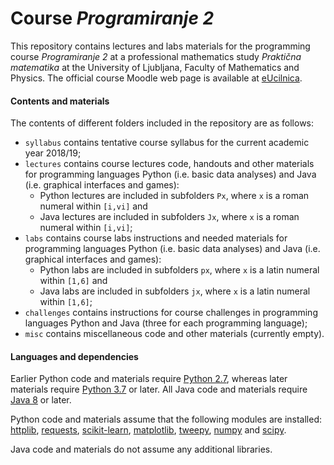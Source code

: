 # Course _Programiranje 2_

This repository contains lectures and labs materials for the programming course _Programiranje 2_ at a professional mathematics study _Praktična matematika_ at the University of Ljubljana, Faculty of Mathematics and Physics. The official course Moodle web page is available at [eUcilnica](https://ucilnica.fmf.uni-lj.si/course/view.php?id=130).

#### Contents and materials

The contents of different folders included in the repository are as follows:

+ `syllabus` contains tentative course syllabus for the current academic year 2018/19;
+ `lectures` contains course lectures code, handouts and other materials for programming languages Python (i.e. basic data analyses) and Java (i.e. graphical interfaces and games):
	+ Python lectures are included in subfolders `Px`, where `x` is a roman numeral within `[i,vi]` and
	+ Java lectures are included in subfolders `Jx`, where `x` is a roman numeral within `[i,vi]`;
+ `labs` contains course labs instructions and needed materials for programming languages Python (i.e. basic data analyses) and Java (i.e. graphical interfaces and games):
	+ Python labs are included in subfolders `px`, where `x` is a latin numeral within `[1,6]` and
	+ Java labs are included in subfolders `jx`, where `x` is a latin numeral within `[1,6]`;
+ `challenges` contains instructions for course challenges in programming languages Python and Java (three for each programming language);
+ `misc` contains miscellaneous code and other materials (currently empty).

#### Languages and dependencies

Earlier Python code and materials require [Python 2.7](https://www.python.org/download/releases/2.7/), whereas later materials require [Python 3.7](https://www.python.org/downloads/release/python-370/) or later. All Java code and materials require [Java 8](https://www.oracle.com/technetwork/java/javase/overview/java8-2100321.html) or later.

Python code and materials assume that the following modules are installed: [httplib](https://docs.python.org/3/library/http.client.html), [requests](http://docs.python-requests.org/en/master/), [scikit-learn](https://scikit-learn.org/stable/), [matplotlib](https://matplotlib.org), [tweepy](http://www.tweepy.org), [numpy](http://www.numpy.org) and [scipy](https://www.scipy.org).

Java code and materials do not assume any additional libraries.